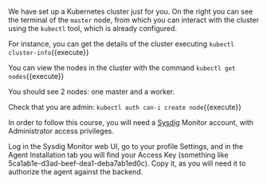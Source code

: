 We have set up a Kubernetes cluster just for you.
On the right you can see the terminal of the `master` node, from which you can interact with the cluster using the `kubectl` tool, which is already configured.

For instance, you can get the details of the cluster executing `kubectl cluster-info`{{execute}}

You can view the nodes in the cluster with the command `kubectl get nodes`{{execute}}

You should see 2 nodes: one master and a worker.

Check that you are admin: `kubectl auth can-i create node`{{execute}}

In order to follow this course, you will need a [Sysdig](http://sysdig.com/) Monitor account, with Administrator access privileges.

Log in the Sysdig Monitor web UI, go to your profile Settings, and in the Agent Installation tab you will find your Access Key (something like 5ca1ab1e-d3ad-beef-dea1-deba7ab1ed0c).  Copy it, as you will need it to authorize the agent against the backend.